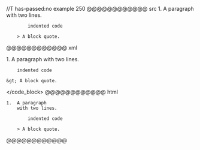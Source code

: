 //T has-passed:no
example 250
@@@@@@@@@@@@ src
    1.  A paragraph
        with two lines.

            indented code

        > A block quote.
@@@@@@@@@@@@ xml
<?xml version="1.0" encoding="UTF-8"?>
<!DOCTYPE document SYSTEM "CommonMark.dtd">
<document xmlns="http://commonmark.org/xml/1.0">
  <code_block>1.  A paragraph
    with two lines.

        indented code

    &gt; A block quote.
</code_block>
</document>
@@@@@@@@@@@@ html
<pre><code>1.  A paragraph
    with two lines.

        indented code

    &gt; A block quote.
</code></pre>
@@@@@@@@@@@@
